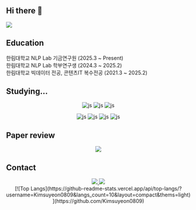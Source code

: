 ## Hi there 👋

<!--
**Kimsuyeon0809/Kimsuyeon0809** is a ✨ _special_ ✨ repository because its `README.md` (this file) appears on your GitHub profile.

Here are some ideas to get you started:

- 🔭 I’m currently working on ...
- 🌱 I’m currently learning ...
- 👯 I’m looking to collaborate on ...
- 🤔 I’m looking for help with ...
- 💬 Ask me about ...
- 📫 How to reach me: ...
- 😄 Pronouns: ...
- ⚡ Fun fact: ...
-->
<img src="https://capsule-render.vercel.app/api?type=waving&color=timeGradient&height=150&section=header" />

## Education 
한림대학교 NLP Lab 기금연구원 (2025.3 ~ Present) <br/>
한림대학교 NLP Lab 학부연구생 (2024.3 ~ 2025.2) <br/>
한림대학교 빅데이터 전공, 콘텐츠IT 복수전공 (2021.3 ~ 2025.2)  <br/>

## Studying...
<div align="center">

![js](https://img.shields.io/badge/Python-3776AB?style=for-the-badge&logo=python&logoColor=white?style=for-the-badge&logo=JavaScript&logoColor=white) 
![js](https://img.shields.io/badge/R-276DC3?style=for-the-badge&logo=r&logoColor=white?style=for-the-badge&logo=JavaScript&logoColor=white)
![js](https://img.shields.io/badge/Java-ED8B00?style=for-the-badge&logo=openjdk&logoColor=white?style=for-the-badge&logo=JavaScript&logoColor=white)

![js](https://img.shields.io/badge/C%23-239120?style=for-the-badge&logo=c-sharp&logoColor=white?style=for-the-badge&logo=JavaScript&logoColor=white)
![js](https://img.shields.io/badge/HTML-239120?style=for-the-badge&logo=html5&logoColor=white?style=for-the-badge&logo=JavaScript&logoColor=white)
![js](https://img.shields.io/badge/JavaScript-F7DF1E?style=for-the-badge&logo=JavaScript&logoColor=white?style=for-the-badge&logo=JavaScript&logoColor=white)
![js](https://img.shields.io/badge/CSS-239120?&style=for-the-badge&logo=css3&logoColor=white?style=for-the-badge&logo=JavaScript&logoColor=white)

</div>

## Paper review
<div align="center">
<a href="https://whip-persimmon-a86.notion.site/paper-review-7d08ed2bd5c849498aa36ccbdcadc02d?pvs=4" target="_blank">
  <img src="https://img.shields.io/badge/Notion-000000?style=for-the-badge&logo=notion&logoColor=white"/>
</a>
</div>

## Contact
<div align="center">
<a href="mailto:suyean4504@gmail.com" target="_blank">
  <img src="https://img.shields.io/badge/Gmail-D14836?style=for-the-badge&logo=notion&logoColor=white"/>
</a>
<a href="https://github.com/Kimsuyeon0809" target="_blank">
  <img src="https://img.shields.io/badge/GitHub-100000?style=for-the-badge&logo=github&logoColor=white"/>
</a>
</div>

<div align="center">
﻿[![Top Langs](https://github-readme-stats.vercel.app/api/top-langs/?username=Kimsuyeon0809&langs_count=10&layout=compact&thems=light)](https://github.com/Kimsuyeon0809)﻿
</div>




